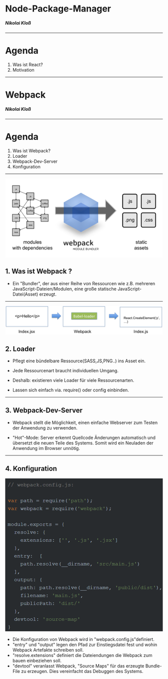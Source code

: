 # Node-Package-Manager
##### Nikolai Kloß

---

# Agenda

1. Was ist React?
2. Motivation

---

# Webpack
##### Nikolai Kloß

---

# Agenda

1. Was ist Webpack?
2. Loader
3. Webpack-Dev-Server
4. Konfiguration

---

![](Webpack_Overview.png)
## 1. Was ist Webpack ?
- Ein "Bundler", der aus einer Reihe von Ressourcen wie z.B. mehreren
JavaScript-Dateien/Modulen, eine große statische JavaScript-Datei(Asset) erzeugt.

---


![](Webpack_Loader.png)
## 2. Loader
- Pflegt eine bündelbare Ressource(SASS,JS,PNG..) ins Asset ein.

- Jede Ressourcenart braucht individuellen Umgang.

- Deshalb: existieren viele Loader für viele Ressourcenarten.

- Lassen sich einfach via. require() oder config einbinden.

---

## 3. Webpack-Dev-Server

- Webpack stellt die Möglichkeit, einen einfache Webserver zum Testen der Anwendung
zu verwenden.

- "Hot"-Mode: Server erkennt Quellcode Änderungen automatisch und übersetzt die
neuen Teile des Systems. Somit wird ein Neuladen der Anwendung im Browser unnötig.

---

## 4. Konfiguration
![](Config.png)
- Die Konfiguration von Webpack wird in "webpack.config.js"definiert.
- "entry" und "output" legen den Pfad zur Einstiegsdatei fest und wohin
Webpack Artefakte schreiben soll.
- "resolve.extensions" definiert die Dateiendungen die Webpack zum bauen
einbeziehen soll.
- "devtool" veranlasst Webpack, "Source Maps" für das erzeugte Bundle-File zu
erzeugen. Dies vereinfacht das Debuggen des Systems.
